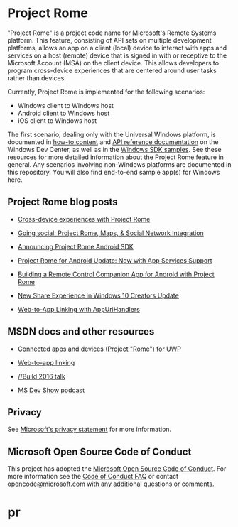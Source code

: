 # Project Rome

"Project Rome" is a project code name for Microsoft's Remote Systems platform. This feature, consisting of API sets on multiple development platforms, allows an app on a client (local) device to interact with apps and services on a host (remote) device that is signed in with or receptive to the Microsoft Account (MSA) on the client device. This allows developers to program cross-device experiences that are centered around user tasks rather than devices.

Currently, Project Rome is implemented for the following scenarios:
* Windows client to Windows host
* Android client to Windows host
* iOS client to Windows host

The first scenario, dealing only with the Universal Windows platform, is documented in [how-to content](https://msdn.microsoft.com/windows/uwp/launch-resume/connected-apps-and-devices) and [API reference documentation](https://msdn.microsoft.com/library/windows/apps/windows.system.remotesystems.aspx) on the Windows Dev Center, as well as in the [Windows SDK samples](https://github.com/Microsoft/Windows-universal-samples/tree/master/Samples/RemoteSystems). See these resources for more detailed information about the Project Rome feature in general. Any scenarios involving non-Windows platforms are documented in this repository. You will also find end-to-end sample app(s) for Windows here.


## Project Rome blog posts
* [Cross-device experiences with Project Rome](https://blogs.windows.com/buildingapps/2016/10/11/cross-device-experience-with-project-rome/#iQTseFlAMJRopU9k.97)

* [Going social: Project Rome, Maps, & Social Network Integration](https://blogs.windows.com/buildingapps/2016/10/27/going-social-project-rome-maps-social-network-integration-app-dev-on-xbox-series/#SCfoEZ1q8c1yBMei.97)

* [Announcing Project Rome Android SDK](https://blogs.windows.com/buildingapps/2017/02/08/announcing-project-rome-android-sdk/#obDkvwkXOGa3tcTx.97)

* [Project Rome for Android Update: Now with App Services Support](https://blogs.windows.com/buildingapps/2017/03/23/project-rome-android-update-now-app-services-support/#DBm1Ic4JX8vXv2h0.97)

* [Building a Remote Control Companion App for Android with Project Rome](https://blog.xamarin.com/building-remote-control-companion-app-android-project-rome/)

* [New Share Experience in Windows 10 Creators Update](https://blogs.windows.com/buildingapps/2017/04/06/new-share-experience-windows-10-creators-update/#OGskrWcLLlrCTCSH.97)

* [Web-to-App Linking with AppUriHandlers](https://blogs.windows.com/buildingapps/2016/10/14/web-to-app-linking-with-appurihandlers/#fIh7USaxBYS8JqfT.97)

## MSDN docs and other resources
* [Connected apps and devices (Project "Rome") for UWP](https://docs.microsoft.com/en-us/windows/uwp/launch-resume/connected-apps-and-devices)

* [Web-to-app linking](https://docs.microsoft.com/en-us/windows/uwp/launch-resume/web-to-app-linking)

* [//Build 2016 talk](https://channel9.msdn.com/Events/Build/2016/B831)

* [MS Dev Show podcast](http://msdevshow.com/2016/11/project-rome-with-shawn-henry/)


## Privacy
See [Microsoft's privacy statement](https://privacy.microsoft.com/en-us/privacystatement/) for more information. 

## Microsoft Open Source Code of Conduct
This project has adopted the [Microsoft Open Source Code of Conduct](https://opensource.microsoft.com/codeofconduct/).
For more information see the [Code of Conduct FAQ](https://opensource.microsoft.com/codeofconduct/faq/) or contact [opencode@microsoft.com](mailto:opencode@microsoft.com) with any additional questions or comments.
# pr
